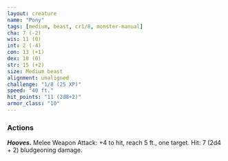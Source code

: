 ```yaml
---
layout: creature
name: "Pony"
tags: [medium, beast, cr1/8, monster-manual]
cha: 7 (-2)
wis: 11 (0)
int: 2 (-4)
con: 13 (+1)
dex: 10 (0)
str: 15 (+2)
size: Medium beast
alignment: unaligned
challenge: "1/8 (25 XP)"
speed: "40 ft."
hit_points: "11 (2d8+2)"
armor_class: "10"
---
```


### Actions

***Hooves.*** Melee Weapon Attack: +4 to hit, reach 5 ft., one target. Hit: 7 (2d4 + 2) bludgeoning damage.